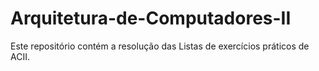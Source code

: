 # Arquitetura-de-Computadores-II

Este repositório contém a resolução das Listas de exercícios práticos de ACII. 
